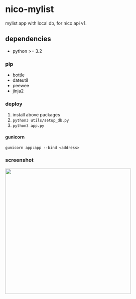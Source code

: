 # nico-mylist
mylist app with local db, for nico api v1.

## dependencies

- python >= 3.2

### pip
- bottle
- dateutil
- peewee
- jinja2

### deploy
1. install above packages
2. `python3 utils/setup_db.py`
3. `python3 app.py`

#### gunicorn
`gunicorn app:app --bind <address>`

### screenshot

<img src="https://cloud.githubusercontent.com/assets/7397316/10911987/ca1b69bc-828a-11e5-9fe1-c1a1e19379c1.png" height="400" />
